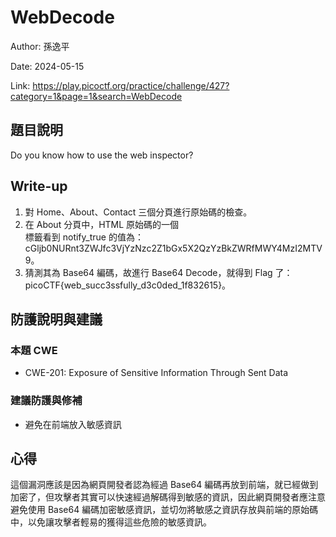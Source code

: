 # WebDecode

Author: 孫逸平

Date: 2024-05-15

Link: https://play.picoctf.org/practice/challenge/427?category=1&page=1&search=WebDecode

## 題目說明

Do you know how to use the web inspector?

## Write-up

1. 對 Home、About、Contact 三個分頁進行原始碼的檢查。
2. 在 About 分頁中，HTML 原始碼的一個 <section> 標籤看到 notify_true 的值為：cGljb0NURnt3ZWJfc3VjYzNzc2Z1bGx5X2QzYzBkZWRfMWY4MzI2MTV9。
3. 猜測其為 Base64 編碼，故進行 Base64 Decode，就得到 Flag 了：picoCTF{web_succ3ssfully_d3c0ded_1f832615}。

## 防護說明與建議

### 本題 CWE

* CWE-201: Exposure of Sensitive Information Through Sent Data

### 建議防護與修補

* 避免在前端放入敏感資訊

## 心得

這個漏洞應該是因為網頁開發者認為經過 Base64 編碼再放到前端，就已經做到加密了，但攻擊者其實可以快速經過解碼得到敏感的資訊，因此網頁開發者應注意避免使用 Base64 編碼加密敏感資訊，並切勿將敏感之資訊存放與前端的原始碼中，以免讓攻擊者輕易的獲得這些危險的敏感資訊。
